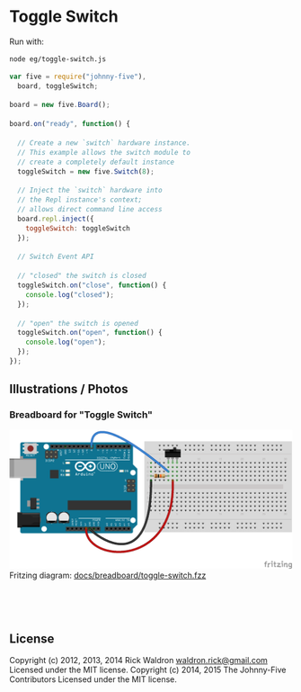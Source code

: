 <!--remove-start-->

# Toggle Switch





Run with:
```bash
node eg/toggle-switch.js
```

<!--remove-end-->

```javascript
var five = require("johnny-five"),
  board, toggleSwitch;

board = new five.Board();

board.on("ready", function() {

  // Create a new `switch` hardware instance.
  // This example allows the switch module to
  // create a completely default instance
  toggleSwitch = new five.Switch(8);

  // Inject the `switch` hardware into
  // the Repl instance's context;
  // allows direct command line access
  board.repl.inject({
    toggleSwitch: toggleSwitch
  });

  // Switch Event API

  // "closed" the switch is closed
  toggleSwitch.on("close", function() {
    console.log("closed");
  });

  // "open" the switch is opened
  toggleSwitch.on("open", function() {
    console.log("open");
  });
});

```


## Illustrations / Photos


### Breadboard for "Toggle Switch"



![docs/breadboard/toggle-switch.png](breadboard/toggle-switch.png)<br>
Fritzing diagram: [docs/breadboard/toggle-switch.fzz](breadboard/toggle-switch.fzz)

&nbsp;





&nbsp;

<!--remove-start-->

## License
Copyright (c) 2012, 2013, 2014 Rick Waldron <waldron.rick@gmail.com>
Licensed under the MIT license.
Copyright (c) 2014, 2015 The Johnny-Five Contributors
Licensed under the MIT license.

<!--remove-end-->
